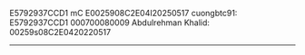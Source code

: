 E5792937CCD1
mC E0025908C2E04I20250517
cuongbtc91: E5792937CCD1 000700080009
Abdulrehman Khalid: 00259s08C2E0420220517

-----------------------------------------

